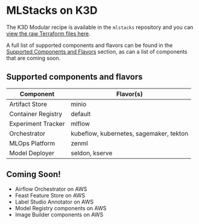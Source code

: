 # MLStacks on K3D

The K3D Modular recipe is available in the `mlstacks` repository and you can
[view the raw Terraform files here](https://github.com/zenml-io/mlstacks/tree/main/src/mlstacks/terraform/k3d-modular).

A full list of supported components and flavors can be found in the
[Supported Components and Flavors](#supported-components-and-flavors) section,
as can a list of components that are coming soon.

## Supported components and flavors

| Component          | Flavor(s)                               |
| ------------------ | --------------------------------------- |
| Artifact Store     | minio                                   |
| Container Registry | default                                 |
| Experiment Tracker | mlflow                                  |
| Orchestrator       | kubeflow, kubernetes, sagemaker, tekton |
| MLOps Platform     | zenml                                   |
| Model Deployer     | seldon, kserve                          |

## Coming Soon!

- Airflow Orchestrator on AWS
- Feast Feature Store on AWS
- Label Studio Annotator on AWS
- Model Registry components on AWS
- Image Builder components on AWS
